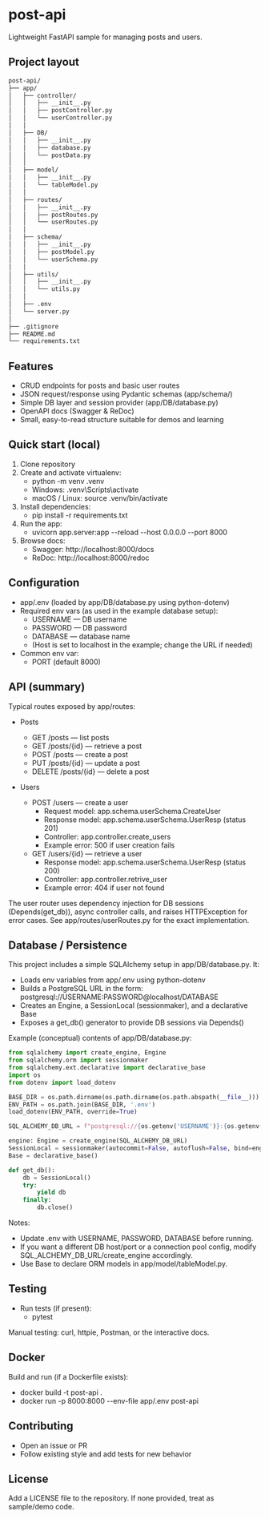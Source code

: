 # post-api

Lightweight FastAPI sample for managing posts and users.

## Project layout

```bash
post-api/
├── app/
│   ├── controller/
│   │   ├── __init__.py
│   │   ├── postController.py
│   │   └── userController.py
│   │
│   ├── DB/
│   │   ├── __init__.py
│   │   ├── database.py
│   │   └── postData.py
│   │
│   ├── model/
│   │   ├── __init__.py
│   │   └── tableModel.py
│   │
│   ├── routes/
│   │   ├── __init__.py
│   │   ├── postRoutes.py
│   │   └── userRoutes.py
│   │
│   ├── schema/
│   │   ├── __init__.py
│   │   ├── postModel.py
│   │   └── userSchema.py
│   │
│   ├── utils/
│   │   ├── __init__.py
│   │   └── utils.py
│   │
│   ├── .env
│   └── server.py
│
├── .gitignore
├── README.md
└── requirements.txt

```


## Features

- CRUD endpoints for posts and basic user routes
- JSON request/response using Pydantic schemas (app/schema/)
- Simple DB layer and session provider (app/DB/database.py)
- OpenAPI docs (Swagger & ReDoc)
- Small, easy-to-read structure suitable for demos and learning

## Quick start (local)

1. Clone repository
2. Create and activate virtualenv:
   - python -m venv .venv
   - Windows: .venv\Scripts\activate
   - macOS / Linux: source .venv/bin/activate
3. Install dependencies:
   - pip install -r requirements.txt
4. Run the app:
   - uvicorn app.server:app --reload --host 0.0.0.0 --port 8000
5. Browse docs:
   - Swagger: http://localhost:8000/docs
   - ReDoc: http://localhost:8000/redoc

## Configuration

- app/.env (loaded by app/DB/database.py using python-dotenv)
- Required env vars (as used in the example database setup):
  - USERNAME — DB username
  - PASSWORD — DB password
  - DATABASE — database name
  - (Host is set to localhost in the example; change the URL if needed)
- Common env var:
  - PORT (default 8000)

## API (summary)

Typical routes exposed by app/routes:

- Posts

  - GET /posts — list posts
  - GET /posts/{id} — retrieve a post
  - POST /posts — create a post
  - PUT /posts/{id} — update a post
  - DELETE /posts/{id} — delete a post

- Users
  - POST /users — create a user
    - Request model: app.schema.userSchema.CreateUser
    - Response model: app.schema.userSchema.UserResp (status 201)
    - Controller: app.controller.create_users
    - Example error: 500 if user creation fails
  - GET /users/{id} — retrieve a user
    - Response model: app.schema.userSchema.UserResp (status 200)
    - Controller: app.controller.retrive_user
    - Example error: 404 if user not found

The user router uses dependency injection for DB sessions (Depends(get_db)), async controller calls, and raises HTTPException for error cases. See app/routes/userRoutes.py for the exact implementation.

## Database / Persistence

This project includes a simple SQLAlchemy setup in app/DB/database.py. It:

- Loads env variables from app/.env using python-dotenv
- Builds a PostgreSQL URL in the form:
  postgresql://USERNAME:PASSWORD@localhost/DATABASE
- Creates an Engine, a SessionLocal (sessionmaker), and a declarative Base
- Exposes a get_db() generator to provide DB sessions via Depends()

Example (conceptual) contents of app/DB/database.py:

```py
from sqlalchemy import create_engine, Engine
from sqlalchemy.orm import sessionmaker
from sqlalchemy.ext.declarative import declarative_base
import os
from dotenv import load_dotenv

BASE_DIR = os.path.dirname(os.path.dirname(os.path.abspath(__file__)))  # app/
ENV_PATH = os.path.join(BASE_DIR, '.env')
load_dotenv(ENV_PATH, override=True)

SQL_ALCHEMY_DB_URL = f"postgresql://{os.getenv('USERNAME')}:{os.getenv('PASSWORD')}@localhost/{os.getenv('DATABASE')}"

engine: Engine = create_engine(SQL_ALCHEMY_DB_URL)
SessionLocal = sessionmaker(autocommit=False, autoflush=False, bind=engine)
Base = declarative_base()

def get_db():
    db = SessionLocal()
    try:
        yield db
    finally:
        db.close()
```

Notes:

- Update .env with USERNAME, PASSWORD, DATABASE before running.
- If you want a different DB host/port or a connection pool config, modify SQL_ALCHEMY_DB_URL/create_engine accordingly.
- Use Base to declare ORM models in app/model/tableModel.py.

## Testing

- Run tests (if present):
  - pytest

Manual testing: curl, httpie, Postman, or the interactive docs.

## Docker

Build and run (if a Dockerfile exists):

- docker build -t post-api .
- docker run -p 8000:8000 --env-file app/.env post-api

## Contributing

- Open an issue or PR
- Follow existing style and add tests for new behavior

## License

Add a LICENSE file to the repository. If none provided, treat as sample/demo code.
